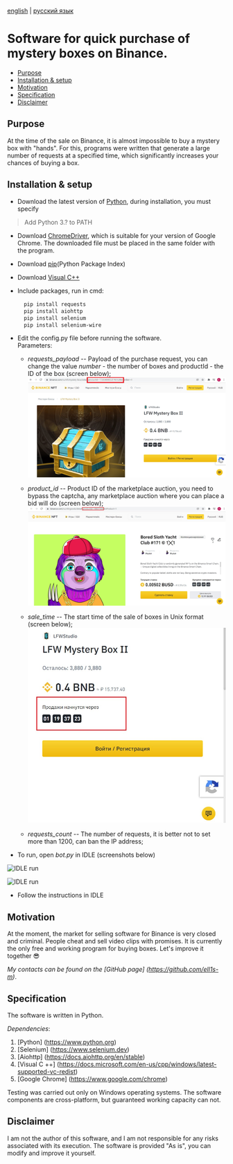 [english](README.md) | [русский язык](README-RU.md)

# Software for quick purchase of mystery boxes on Binance.

+ [Purpose](#purpose)
+ [Installation & setup](#installation--setup)
+ [Motivation](#motivation)
+ [Specification](#specification)
+ [Disclaimer](#disclaimer)

## Purpose

At the time of the sale on Binance, it is almost impossible to buy a mystery box with "hands". For this, programs 
were written that generate a large number of requests at a specified time, which significantly increases your 
chances of buying a box.

## Installation & setup

+ Download the latest version of [Python](https://www.python.org/downloads), during installation, you must specify
>Add Python 3.? to PATH
+ Download [ChromeDriver](https://chromedriver.chromium.org/downloads), which is suitable for your version of Google Chrome. 
The downloaded file must be placed in the same folder with the program.
+ Download [pip](https://pip.pypa.io/en/stable/installation)(Python Package Index)
+ Download [Visual C++](https://docs.microsoft.com/ru-ru/cpp/windows/latest-supported-vc-redist)
+ Include packages, run in cmd: 
  
        pip install requests
        pip install aiohttp
        pip install selenium
        pip install selenium-wire
        
+ Edit the config.py file before running the software.    
Parameters:
  + *requests_payload* -- Payload of the purchase request, you can change the value *number* - the number of boxes and productId - the ID of the box (screen below);
![Box ID](/images/productId.jpg)  

  + *product_id* -- Product ID of the marketplace auction, you need to bypass the captcha, any marketplace auction where you can place a bid will do (screen below);
![Auction ID](/images/product_id.jpg)  

  + *sale_time* -- The start time of the sale of boxes in Unix format (screen below);
![Sales start time](/images/sale_time.jpg)  

  + *requests_count* -- The number of requests, it is better not to set more than 1200, can ban the IP address;  

+ To run, open *bot.py* in IDLE (screenshots below)  

![IDLE run](/images/IDLE%20%231.jpg)  

![IDLE run](/images/IDLE%20%232.png)
        
+ Follow the instructions in IDLE

## Motivation

At the moment, the market for selling software for Binance is very closed and criminal. People
cheat and sell video clips with promises. It is currently the only free and
working program for buying boxes. Let's improve it together 😎

*My contacts can be found on the [GitHub page] (https://github.com/ell1s-m)*.

## Specification

The software is written in Python.

*Dependencies*:
1. [Python] (https://www.python.org)
2. [Selenium] (https://www.selenium.dev)
3. [Aiohttp] (https://docs.aiohttp.org/en/stable)
4. [Visual C ++] (https://docs.microsoft.com/en-us/cpp/windows/latest-supported-vc-redist)
5. [Google Chrome] (https://www.google.com/chrome)

Testing was carried out only on Windows operating systems. The software components are cross-platform, but guaranteed
working capacity can not.

## Disclaimer

I am not the author of this software, and I am not responsible for any risks associated with its execution.
The software is provided "As is", you can modify and improve it yourself.
